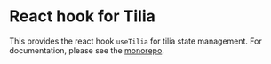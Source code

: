 # React hook for Tilia

This provides the react hook `useTilia` for tilia state management. For
documentation, please see the [monorepo](https://github.com/tiliajs/tilia/blob/main/README.md).
